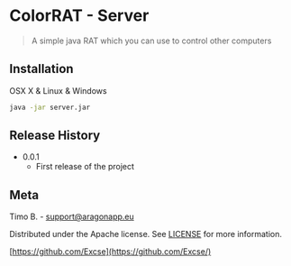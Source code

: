 # ColorRAT - Server
> A simple java RAT which you can use to control other computers

## Installation

OSX X & Linux & Windows

```sh
java -jar server.jar
````

## Release History

* 0.0.1
    * First release of the project

## Meta 

Timo B. - support@aragonapp.eu

Distributed under the Apache license. See [LICENSE](https://www.apache.org/licenses/LICENSE-2.0) for more information.

[https://github.com/Excse](https://github.com/Excse/)
